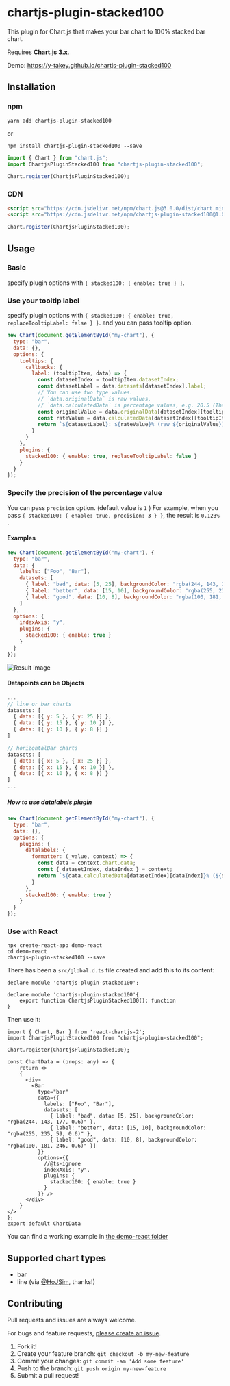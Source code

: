 # chartjs-plugin-stacked100

This plugin for Chart.js that makes your bar chart to 100% stacked bar chart.

Requires **Chart.js 3.x**.

Demo: https://y-takey.github.io/chartjs-plugin-stacked100

## Installation

### npm

```
yarn add chartjs-plugin-stacked100
```

or

```
npm install chartjs-plugin-stacked100 --save
```

```js
import { Chart } from "chart.js";
import ChartjsPluginStacked100 from "chartjs-plugin-stacked100";

Chart.register(ChartjsPluginStacked100);
```

### CDN

```html
<script src="https://cdn.jsdelivr.net/npm/chart.js@3.0.0/dist/chart.min.js"></script>
<script src="https://cdn.jsdelivr.net/npm/chartjs-plugin-stacked100@1.0.0"></script>
```

```js
Chart.register(ChartjsPluginStacked100);
```

## Usage

### Basic

specify plugin options with `{ stacked100: { enable: true } }`.

### Use your tooltip label

specify plugin options with `{ stacked100: { enable: true, replaceTooltipLabel: false } }`.
and you can pass tooltip option.

```javascript
new Chart(document.getElementById("my-chart"), {
  type: "bar",
  data: {},
  options: {
    tooltips: {
      callbacks: {
        label: (tooltipItem, data) => {
          const datasetIndex = tooltipItem.datasetIndex;
          const datasetLabel = data.datasets[datasetIndex].label;
          // You can use two type values.
          // `data.originalData` is raw values,
          // `data.calculatedData` is percentage values, e.g. 20.5 (The total value is 100.0)
          const originalValue = data.originalData[datasetIndex][tooltipItem.index];
          const rateValue = data.calculatedData[datasetIndex][tooltipItem.index];
          return `${datasetLabel}: ${rateValue}% (raw ${originalValue})`;
        }
      }
    },
    plugins: {
      stacked100: { enable: true, replaceTooltipLabel: false }
    }
  }
});
```

### Specify the precision of the percentage value

You can pass `precision` option. (default value is `1` )
For example, when you pass `{ stacked100: { enable: true, precision: 3 } }`, the result is `0.123%` .


#### Examples

```javascript
new Chart(document.getElementById("my-chart"), {
  type: "bar",
  data: {
    labels: ["Foo", "Bar"],
    datasets: [
      { label: "bad", data: [5, 25], backgroundColor: "rgba(244, 143, 177, 0.6)" },
      { label: "better", data: [15, 10], backgroundColor: "rgba(255, 235, 59, 0.6)" },
      { label: "good", data: [10, 8], backgroundColor: "rgba(100, 181, 246, 0.6)" }
    ]
  },
  options: {
    indexAxis: "y",
    plugins: {
      stacked100: { enable: true }
    }
  }
});
```

![Result image](https://raw.githubusercontent.com/y-takey/chartjs-plugin-stacked100/master/100%25stacked-bar-chart.png)

#### Datapoints can be Objects

```javascript
...
// line or bar charts
datasets: [
  { data: [{ y: 5 }, { y: 25 }] },
  { data: [{ y: 15 }, { y: 10 }] },
  { data: [{ y: 10 }, { y: 8 }] }
]

// horizontalBar charts
datasets: [
  { data: [{ x: 5 }, { x: 25 }] },
  { data: [{ x: 15 }, { x: 10 }] },
  { data: [{ x: 10 }, { x: 8 }] }
]
...
```

##### How to use datalabels plugin

```javascript
new Chart(document.getElementById("my-chart"), {
  type: "bar",
  data: {},
  options: {
    plugins: {
      datalabels: {
        formatter: (_value, context) => {
          const data = context.chart.data;
          const { datasetIndex, dataIndex } = context;
          return `${data.calculatedData[datasetIndex][dataIndex]}% (${data.originalData[datasetIndex][dataIndex]})`;
        }
      },
      stacked100: { enable: true }
    }
  }
});
```

### Use with React

```
npx create-react-app demo-react
cd demo-react
chartjs-plugin-stacked100 --save
```

There has been a `src/global.d.ts` file created and add this to its content:

```
declare module 'chartjs-plugin-stacked100';

declare module 'chartjs-plugin-stacked100'{
    export function ChartjsPluginStacked100(): function
}
```

Then use it:

```
import { Chart, Bar } from 'react-chartjs-2';
import ChartjsPluginStacked100 from "chartjs-plugin-stacked100";

Chart.register(ChartjsPluginStacked100);

const ChartData = (props: any) => {
    return <>
    {
      <div>
        <Bar
          type="bar"
          data={{
            labels: ["Foo", "Bar"],
            datasets: [
              { label: "bad", data: [5, 25], backgroundColor: "rgba(244, 143, 177, 0.6)" },
              { label: "better", data: [15, 10], backgroundColor: "rgba(255, 235, 59, 0.6)" },
              { label: "good", data: [10, 8], backgroundColor: "rgba(100, 181, 246, 0.6)" }]
          }}
          options={{
            //@ts-ignore
            indexAxis: "y",
            plugins: {
              stacked100: { enable: true }
            }
          }} />
      </div>
    }
</>
};
export default ChartData

```

You can find a working example in [the demo-react folder](./demo-react/)

## Supported chart types

* bar
* line (via [@HoJSim](https://github.com/HoJSim), thanks!)

## Contributing

Pull requests and issues are always welcome.

For bugs and feature requests, [please create an issue](https://github.com/y-takey/chartjs-plugin-stacked100/issues).

1.  Fork it!
2.  Create your feature branch: `git checkout -b my-new-feature`
3.  Commit your changes: `git commit -am 'Add some feature'`
4.  Push to the branch: `git push origin my-new-feature`
5.  Submit a pull request!

